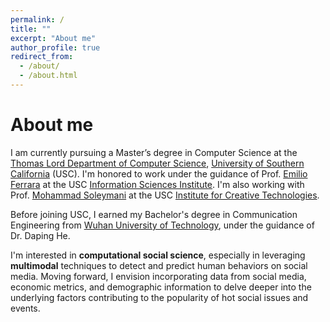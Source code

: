 ```yaml
---
permalink: /
title: ""
excerpt: "About me"
author_profile: true
redirect_from: 
  - /about/
  - /about.html
---
```

About me
======
I am currently pursuing a Master’s degree in Computer Science at the [Thomas Lord Department of Computer Science](http://www.cs.usc.edu), [University of Southern California](http://www.usc.edu) (USC). I'm honored to work under the guidance of Prof. [Emilio Ferrara](http://www.emilio.ferrara.name) at the USC [Information Sciences Institute](http://www.isi.edu). I'm also working with Prof. [Mohammad Soleymani](https://people.ict.usc.edu/~soleymani/) at the USC [Institute for Creative Technologies](https://ict.usc.edu).

Before joining USC, I earned my Bachelor's degree in Communication Engineering from [Wuhan University of Technology](http://english.whut.edu.cn), under the guidance of Dr. Daping He.

I'm interested in **computational social science**, especially in leveraging **multimodal** techniques to detect and predict human behaviors on social media. Moving forward, I envision incorporating data from social media, economic metrics, and demographic information to delve deeper into the underlying factors contributing to the popularity of hot social issues and events.